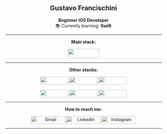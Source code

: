 
<h2 align="center"> <strong>Gustavo Francischini</strong><br></h2>
<p align="center"> <strong>
  Beginner iOS Developer </strong><br> 
  📚 Currently learning: <strong>Swift</strong>
</p>
<hr>
<p align="center">
  <strong>Main stack:</strong>
</p>

<p align="center">
  <a href="#" target="_blank">
    <img align="center" height="30" width="100" src="https://img.shields.io/badge/Swift-F05138.svg?style=for-the-badge&logo=Swift&logoColor=white"/> 
  </a>      
</p>

<hr>

<p align="center">
  <strong>Other stacks:</strong>
</p>

<p align="center">
  <a href="#" target="_blank">
    <img align="center" height="25" width="90" src="https://img.shields.io/badge/Python-3776AB.svg?style=for-the-badge&logo=Python&logoColor=white"/>
  </a>
  <a href="#" target="_blank">
    <img align="center" height="25" width="90" src="https://img.shields.io/badge/HTML5-E34F26.svg?style=for-the-badge&logo=HTML5&logoColor=white">
  </a> 
  <a href="#" target="_blank">
    <img align="center" height="25" width="90" src="https://img.shields.io/badge/CSS3-1572B6.svg?style=for-the-badge&logo=CSS3&logoColor=white">
  </a> 
  <br> <br>
  <a href="#" target="_blank">
    <img align="center" height="25" width="90" src="https://img.shields.io/badge/azure-%230072C6.svg?style=for-the-badge&logo=microsoftazure&logoColor=white">
  </a>      
  <a href="#" target="_blank">
    <img align="center" height="25" width="90" src="https://img.shields.io/badge/AWS-%23FF9900.svg?style=for-the-badge&logo=amazon-aws&logoColor=white">
  </a>      
  <a href="#" target="_blank">
    <img align="center" height="25" width="90" src="https://img.shields.io/badge/docker-%230db7ed.svg?style=for-the-badge&logo=docker&logoColor=white">
  </a>             
</p>

<hr>

<p align="center">
  <strong>How to reach me:</strong>
</p>

<p align="center">
  <a href="mailto:gustavo.gofran@gmail.com" target="_blank">
    <img align="center" height="25" width="110" src="https://img.shields.io/badge/Gmail-EA4335.svg?style=for-the-badge&logo=Gmail&logoColor=white" alt="Gmail">
  </a>   
  <a href="https://www.linkedin.com/in/gustavo-francischini/" target="_blank">
    <img align="center" height="25" width="110" src="https://img.shields.io/badge/LinkedIn-0077B5?style=for-the-badge&logo=linkedin&logoColor=white" alt="LinkedIn">
  </a>
  <a href="https://www.instagram.com/gfrancischini_/" target="_blank">
    <img align="center" height="25" width="110" src="https://img.shields.io/badge/Instagram-E4405F?style=for-the-badge&logo=instagram&logoColor=white" alt="Instagram">
  </a>        
</p>
<hr>

